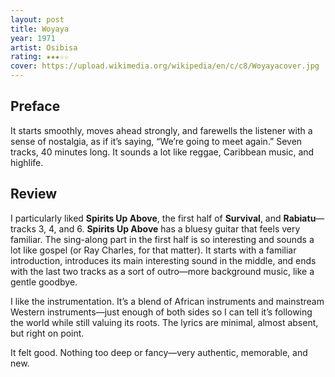 ```yaml
---
layout: post
title: Woyaya
year: 1971
artist: Osibisa
rating: ★★★☆☆
cover: https://upload.wikimedia.org/wikipedia/en/c/c8/Woyayacover.jpg
---
```


## Preface
It starts smoothly, moves ahead strongly, and farewells the listener with a sense of nostalgia, as if it’s saying, “We’re going to meet again.” Seven tracks, 40 minutes long. It sounds a lot like reggae, Caribbean music, and highlife.

## Review
I particularly liked **Spirits Up Above**, the first half of **Survival**, and **Rabiatu**—tracks 3, 4, and 6. **Spirits Up Above** has a bluesy guitar that feels very familiar. The sing-along part in the first half is so interesting and sounds a lot like gospel (or Ray Charles, for that matter). It starts with a familiar introduction, introduces its main interesting sound in the middle, and ends with the last two tracks as a sort of outro—more background music, like a gentle goodbye.

I like the instrumentation. It’s a blend of African instruments and mainstream Western instruments—just enough of both sides so I can tell it’s following the world while still valuing its roots. The lyrics are minimal, almost absent, but right on point.

It felt good. Nothing too deep or fancy—very authentic, memorable, and new.
